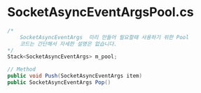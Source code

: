# SocketAsyncEventArgsPool.cs

```csharp
/*
	SocketAsyncEventArgs  미리 만들어 필요할때 사용하기 위한 Pool
	코드는 간단해서 자세한 설명은 없습니다.
*/
Stack<SocketAsyncEventArgs> m_pool;

// Method
public void Push(SocketAsyncEventArgs item)
public SocketAsyncEventArgs Pop()

```